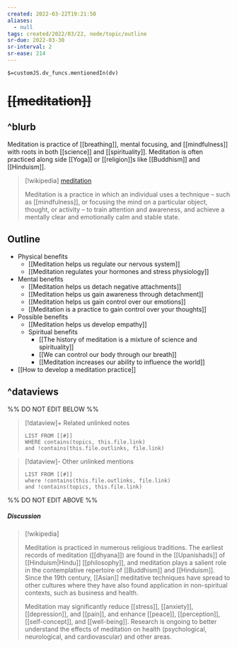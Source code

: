 ```yaml
---
created: 2022-03-22T19:21:50 
aliases:
  - null
tags: created/2022/03/22, node/topic/outline
sr-due: 2022-03-30
sr-interval: 2
sr-ease: 214
---
```

`$=customJS.dv_funcs.mentionedIn(dv)`

# <s class="topic-title">[[meditation]]</s>

## ^blurb

Meditation is practice of [[breathing]], mental focusing, and [[mindfulness]] with roots in both [[science]] and [[spirituality]].
Meditation is often practiced along side [[Yoga]] or [[religion]]s like [[Buddhism]] and [[Hinduism]].

> [!wikipedia] [meditation](https://en.wikipedia.org/wiki/Meditation)
> 
> Meditation is a practice in which an individual uses a technique – such as [[mindfulness]], or focusing the mind on a particular object, thought, or activity – to train attention and awareness, and achieve a mentally clear and emotionally calm and stable state.

## Outline

- Physical benefits
	- [[Meditation helps us regulate our nervous system]]
	- [[Meditation regulates your hormones and stress physiology]]
- Mental benefits
	- [[Meditation helps us detach negative attachments]]
	- [[Meditation helps us gain awareness through detachment]]
	- [[Meditation helps us gain control over our emotions]]
	- [[Meditation is a practice to gain control over your thoughts]]
- Possible benefits
	- [[Meditation helps us develop empathy]]
	- Spiritual benefits
		- [[The history of meditation is a mixture of science and spirituality]]
		- [[We can control our body through our breath]]
		- [[Meditation increases our ability to influence the world]]
- [[How to develop a meditation practice]]

## ^dataviews

%% DO NOT EDIT BELOW %%
> [!dataview]+ Related unlinked notes
> ```dataview
> LIST FROM [[#]]
> WHERE contains(topics, this.file.link)
> and !contains(this.file.outlinks, file.link)
> ```
 
> [!dataview]- Other unlinked mentions
> ```dataview
> LIST FROM [[#]]
> where !contains(this.file.outlinks, file.link)
> and !contains(topics, this.file.link)
> ```

%% DO NOT EDIT ABOVE %%

##### Discussion

> [!wikipedia]
> 
> Meditation is practiced in numerous religious traditions. The earliest records of meditation ([[dhyana]]) are found in the [[Upanishads]] of [[Hinduism|Hindu]] [[philosophy]], and meditation plays a salient role in the contemplative repertoire of [[Buddhism]] and [[Hinduism]]. Since the 19th century, [[Asian]] meditative techniques have spread to other cultures where they have also found application in non-spiritual contexts, such as business and health.
> 
> Meditation may significantly reduce [[stress]], [[anxiety]], [[depression]], and [[pain]], and enhance [[peace]], [[perception]], [[self-concept]], and [[well-being]]. Research is ongoing to better understand the effects of meditation on health (psychological, neurological, and cardiovascular) and other areas.
>
